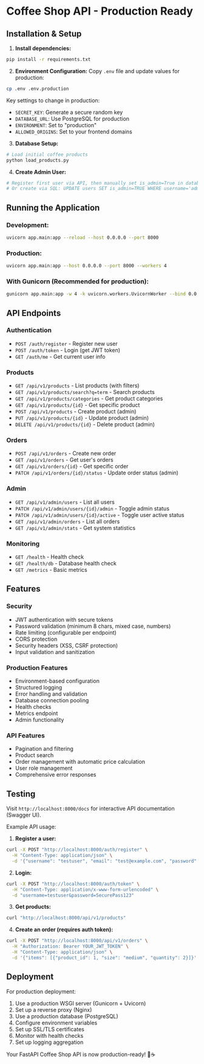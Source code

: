 # Coffee Shop API - Production Ready

## Installation & Setup

1. **Install dependencies:**
```bash
pip install -r requirements.txt
```

2. **Environment Configuration:**
Copy `.env` file and update values for production:
```bash
cp .env .env.production
```

Key settings to change in production:
- `SECRET_KEY`: Generate a secure random key
- `DATABASE_URL`: Use PostgreSQL for production
- `ENVIRONMENT`: Set to "production"
- `ALLOWED_ORIGINS`: Set to your frontend domains

3. **Database Setup:**
```bash
# Load initial coffee products
python load_products.py
```

4. **Create Admin User:**
```bash
# Register first user via API, then manually set is_admin=True in database
# Or create via SQL: UPDATE users SET is_admin=TRUE WHERE username='admin';
```

## Running the Application

### Development:
```bash
uvicorn app.main:app --reload --host 0.0.0.0 --port 8000
```

### Production:
```bash
uvicorn app.main:app --host 0.0.0.0 --port 8000 --workers 4
```

### With Gunicorn (Recommended for production):
```bash
gunicorn app.main:app -w 4 -k uvicorn.workers.UvicornWorker --bind 0.0.0.0:8000
```

## API Endpoints

### Authentication
- `POST /auth/register` - Register new user
- `POST /auth/token` - Login (get JWT token)
- `GET /auth/me` - Get current user info

### Products
- `GET /api/v1/products` - List products (with filters)
- `GET /api/v1/products/search?q=term` - Search products
- `GET /api/v1/products/categories` - Get product categories
- `GET /api/v1/products/{id}` - Get specific product
- `POST /api/v1/products` - Create product (admin)
- `PUT /api/v1/products/{id}` - Update product (admin)
- `DELETE /api/v1/products/{id}` - Delete product (admin)

### Orders
- `POST /api/v1/orders` - Create new order
- `GET /api/v1/orders` - Get user's orders
- `GET /api/v1/orders/{id}` - Get specific order
- `PATCH /api/v1/orders/{id}/status` - Update order status (admin)

### Admin
- `GET /api/v1/admin/users` - List all users
- `PATCH /api/v1/admin/users/{id}/admin` - Toggle admin status
- `PATCH /api/v1/admin/users/{id}/active` - Toggle user active status
- `GET /api/v1/admin/orders` - List all orders
- `GET /api/v1/admin/stats` - Get system statistics

### Monitoring
- `GET /health` - Health check
- `GET /health/db` - Database health check
- `GET /metrics` - Basic metrics

## Features

### Security
- JWT authentication with secure tokens
- Password validation (minimum 8 chars, mixed case, numbers)
- Rate limiting (configurable per endpoint)
- CORS protection
- Security headers (XSS, CSRF protection)
- Input validation and sanitization

### Production Features
- Environment-based configuration
- Structured logging
- Error handling and validation
- Database connection pooling
- Health checks
- Metrics endpoint
- Admin functionality

### API Features
- Pagination and filtering
- Product search
- Order management with automatic price calculation
- User role management
- Comprehensive error responses

## Testing

Visit `http://localhost:8000/docs` for interactive API documentation (Swagger UI).

Example API usage:

1. **Register a user:**
```bash
curl -X POST "http://localhost:8000/auth/register" \
  -H "Content-Type: application/json" \
  -d '{"username": "testuser", "email": "test@example.com", "password": "SecurePass123"}'
```

2. **Login:**
```bash
curl -X POST "http://localhost:8000/auth/token" \
  -H "Content-Type: application/x-www-form-urlencoded" \
  -d "username=testuser&password=SecurePass123"
```

3. **Get products:**
```bash
curl "http://localhost:8000/api/v1/products"
```

4. **Create an order (requires auth token):**
```bash
curl -X POST "http://localhost:8000/api/v1/orders" \
  -H "Authorization: Bearer YOUR_JWT_TOKEN" \
  -H "Content-Type: application/json" \
  -d '{"items": [{"product_id": 1, "size": "medium", "quantity": 2}]}'
```

## Deployment

For production deployment:

1. Use a production WSGI server (Gunicorn + Uvicorn)
2. Set up a reverse proxy (Nginx)
3. Use a production database (PostgreSQL)
4. Configure environment variables
5. Set up SSL/TLS certificates
6. Monitor with health checks
7. Set up logging aggregation

Your FastAPI Coffee Shop API is now production-ready! 🚀☕
